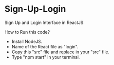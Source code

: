 # Sign-Up-Login
Sign Up and Login Interface in ReactJS

How to Run this code?
  - Install NodeJS.
  - Name of the React file as "login".
  - Copy this "src" file and replace in your "src" file.
  - Type "npm start" in your terminal.
